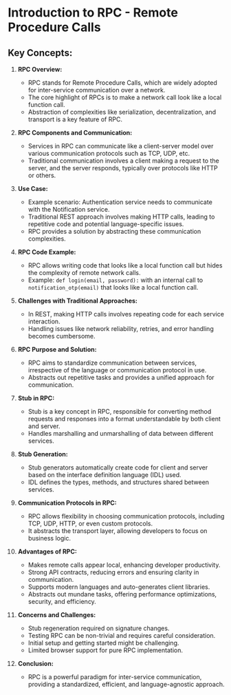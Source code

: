 #  Introduction to RPC - Remote Procedure Calls

## Key Concepts:
1. **RPC Overview:**
   - RPC stands for Remote Procedure Calls, which are widely adopted for inter-service communication over a network.
   - The core highlight of RPCs is to make a network call look like a local function call.
   - Abstraction of complexities like serialization, decentralization, and transport is a key feature of RPC.

2. **RPC Components and Communication:**
   - Services in RPC can communicate like a client-server model over various communication protocols such as TCP, UDP, etc.
   - Traditional communication involves a client making a request to the server, and the server responds, typically over protocols like HTTP or others.

3. **Use Case:**
   - Example scenario: Authentication service needs to communicate with the Notification service.
   - Traditional REST approach involves making HTTP calls, leading to repetitive code and potential language-specific issues.
   - RPC provides a solution by abstracting these communication complexities.

4. **RPC Code Example:**
   - RPC allows writing code that looks like a local function call but hides the complexity of remote network calls.
   - Example: `def login(email, password):` with an internal call to `notification_otp(email)` that looks like a local function call.

5. **Challenges with Traditional Approaches:**
   - In REST, making HTTP calls involves repeating code for each service interaction.
   - Handling issues like network reliability, retries, and error handling becomes cumbersome.

6. **RPC Purpose and Solution:**
   - RPC aims to standardize communication between services, irrespective of the language or communication protocol in use.
   - Abstracts out repetitive tasks and provides a unified approach for communication.

7. **Stub in RPC:**
   - Stub is a key concept in RPC, responsible for converting method requests and responses into a format understandable by both client and server.
   - Handles marshalling and unmarshalling of data between different services.

8. **Stub Generation:**
   - Stub generators automatically create code for client and server based on the interface definition language (IDL) used.
   - IDL defines the types, methods, and structures shared between services.

9. **Communication Protocols in RPC:**
   - RPC allows flexibility in choosing communication protocols, including TCP, UDP, HTTP, or even custom protocols.
   - It abstracts the transport layer, allowing developers to focus on business logic.

10. **Advantages of RPC:**
    - Makes remote calls appear local, enhancing developer productivity.
    - Strong API contracts, reducing errors and ensuring clarity in communication.
    - Supports modern languages and auto-generates client libraries.
    - Abstracts out mundane tasks, offering performance optimizations, security, and efficiency.

11. **Concerns and Challenges:**
    - Stub regeneration required on signature changes.
    - Testing RPC can be non-trivial and requires careful consideration.
    - Initial setup and getting started might be challenging.
    - Limited browser support for pure RPC implementation.

12. **Conclusion:**
    - RPC is a powerful paradigm for inter-service communication, providing a standardized, efficient, and language-agnostic approach.


